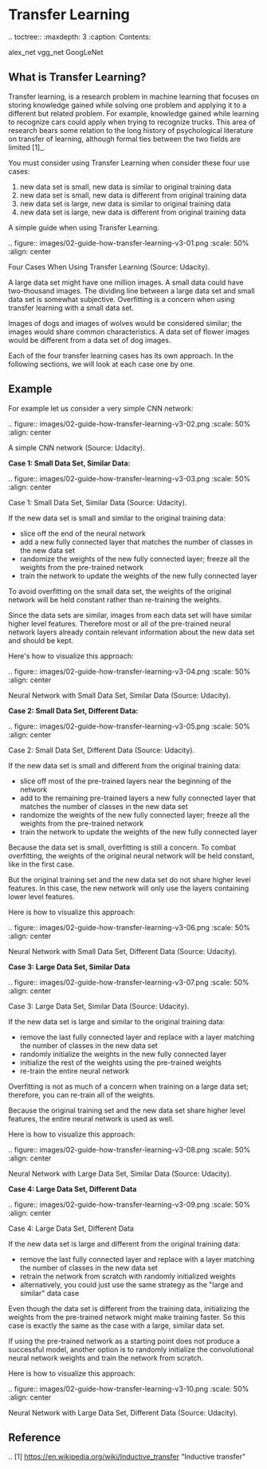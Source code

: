 Transfer Learning
=================

.. toctree::
   :maxdepth: 3
   :caption: Contents:

   alex_net
   vgg_net
   GoogLeNet

What is Transfer Learning?
--------------------------

Transfer learning, is a research problem in machine learning that focuses on storing knowledge gained while solving one problem and applying it to a different but related problem. For example, knowledge gained while learning to recognize cars could apply when trying to recognize trucks. This area of research bears some relation to the long history of psychological literature on transfer of learning, although formal ties between the two fields are limited [1]_.

You must consider using Transfer Learning when consider these four use cases:

1. new data set is small, new data is similar to original training data
2. new data set is small, new data is different from original training data
3. new data set is large, new data is similar to original training data
4. new data set is large, new data is different from original training data

A simple guide when using Transfer Learning.

.. figure:: images/02-guide-how-transfer-learning-v3-01.png
   :scale: 50%
   :align: center

   Four Cases When Using Transfer Learning (Source: Udacity).

A large data set might have one million images. A small data could have two-thousand images. The dividing line between a large data set and small data set is somewhat subjective. Overfitting is a concern when using transfer learning with a small data set.

Images of dogs and images of wolves would be considered similar; the images would share common characteristics. A data set of flower images would be different from a data set of dog images.

Each of the four transfer learning cases has its own approach. In the following sections, we will look at each case one by one.

Example
-------

For example let us consider a very simple CNN network:

.. figure:: images/02-guide-how-transfer-learning-v3-02.png
   :scale: 50%
   :align: center

   A simple CNN network (Source: Udacity).

**Case 1: Small Data Set, Similar Data:**

.. figure:: images/02-guide-how-transfer-learning-v3-03.png
   :scale: 50%
   :align: center

   Case 1: Small Data Set, Similar Data (Source: Udacity).

If the new data set is small and similar to the original training data:

* slice off the end of the neural network
* add a new fully connected layer that matches the number of classes in the new data set
* randomize the weights of the new fully connected layer; freeze all the weights from the pre-trained network
* train the network to update the weights of the new fully connected layer

To avoid overfitting on the small data set, the weights of the original network will be held constant rather than re-training the weights.

Since the data sets are similar, images from each data set will have similar higher level features. Therefore most or all of the pre-trained neural network layers already contain relevant information about the new data set and should be kept.

Here's how to visualize this approach:

.. figure:: images/02-guide-how-transfer-learning-v3-04.png
   :scale: 50%
   :align: center

   Neural Network with Small Data Set, Similar Data (Source: Udacity).

**Case 2: Small Data Set, Different Data:**

.. figure:: images/02-guide-how-transfer-learning-v3-05.png
   :scale: 50%
   :align: center

   Case 2: Small Data Set, Different Data (Source: Udacity).

If the new data set is small and different from the original training data:

* slice off most of the pre-trained layers near the beginning of the network
* add to the remaining pre-trained layers a new fully connected layer that matches the number of classes in the new data set
* randomize the weights of the new fully connected layer; freeze all the weights from the pre-trained network
* train the network to update the weights of the new fully connected layer

Because the data set is small, overfitting is still a concern. To combat overfitting, the weights of the original neural network will be held constant, like in the first case.

But the original training set and the new data set do not share higher level features. In this case, the new network will only use the layers containing lower level features.

Here is how to visualize this approach:

.. figure:: images/02-guide-how-transfer-learning-v3-06.png
   :scale: 50%
   :align: center

   Neural Network with Small Data Set, Different Data (Source: Udacity).

**Case 3: Large Data Set, Similar Data**

.. figure:: images/02-guide-how-transfer-learning-v3-07.png
   :scale: 50%
   :align: center

   Case 3: Large Data Set, Similar Data (Source: Udacity).

If the new data set is large and similar to the original training data:

* remove the last fully connected layer and replace with a layer matching the number of classes in the new data set
* randomly initialize the weights in the new fully connected layer
* initialize the rest of the weights using the pre-trained weights
* re-train the entire neural network

Overfitting is not as much of a concern when training on a large data set; therefore, you can re-train all of the weights.

Because the original training set and the new data set share higher level features, the entire neural network is used as well.

Here is how to visualize this approach:

.. figure:: images/02-guide-how-transfer-learning-v3-08.png
   :scale: 50%
   :align: center

   Neural Network with Large Data Set, Similar Data (Source: Udacity).

**Case 4: Large Data Set, Different Data**

.. figure:: images/02-guide-how-transfer-learning-v3-09.png
   :scale: 50%
   :align: center

   Case 4: Large Data Set, Different Data

If the new data set is large and different from the original training data:

* remove the last fully connected layer and replace with a layer matching the number of classes in the new data set
* retrain the network from scratch with randomly initialized weights
* alternatively, you could just use the same strategy as the "large and similar" data case

Even though the data set is different from the training data, initializing the weights from the pre-trained network might make training faster. So this case is exactly the same as the case with a large, similar data set.

If using the pre-trained network as a starting point does not produce a successful model, another option is to randomly initialize the convolutional neural network weights and train the network from scratch.

Here is how to visualize this approach:

.. figure:: images/02-guide-how-transfer-learning-v3-10.png
   :scale: 50%
   :align: center

   Neural Network with Large Data Set, Different Data (Source: Udacity).

Reference
---------

.. [1] https://en.wikipedia.org/wiki/Inductive_transfer "Inductive transfer"
